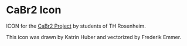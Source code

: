 # CaBr2 Icon

ICON for the [CaBr2 Project](https://github.com/Calciumdibromid/CaBr2) by students of TH Rosenheim.

This icon was drawn by Katrin Huber and vectorized by Frederik Emmer.
